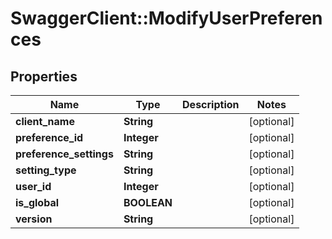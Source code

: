 # SwaggerClient::ModifyUserPreferences

## Properties
Name | Type | Description | Notes
------------ | ------------- | ------------- | -------------
**client_name** | **String** |  | [optional] 
**preference_id** | **Integer** |  | [optional] 
**preference_settings** | **String** |  | [optional] 
**setting_type** | **String** |  | [optional] 
**user_id** | **Integer** |  | [optional] 
**is_global** | **BOOLEAN** |  | [optional] 
**version** | **String** |  | [optional] 

